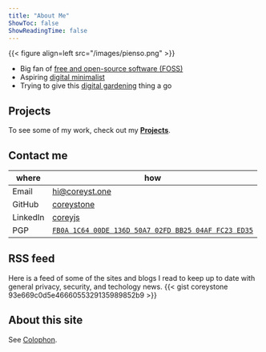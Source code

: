 ```yaml
---
title: "About Me"
ShowToc: false
ShowReadingTime: false
---
```


{{< figure align=left src="/images/pienso.png" >}}

* Big fan of [free and open-source software (FOSS)](https://itsfoss.com/what-is-foss/)
* Aspiring [digital minimalist](https://calnewport.com/on-digital-minimalism/)
* Trying to give this [digital gardening](/notes/digital-gardening) thing a go


## Projects
To see some of my work, check out my [**Projects**](/projects).


## Contact me
| where    | how      |
|----------|----------|
| Email    | [hi@coreyst.one](mailto:hi@coreyst.one)    |
| GitHub   | [coreystone](https://github.com/coreystone) |
| LinkedIn | [coreyjs](https://linkedin.com/in/coreyjs) |
| PGP      | [`FB0A 1C64 00DE 136D 50A7 02FD BB25 04AF FC23 ED35`](/pgp.txt) |


## RSS feed
Here is a feed of some of the sites and blogs I read to keep up to date with general privacy, security, and techology news.
{{< gist coreystone 93e669c0d5e4666055329135989852b9 >}}


## About this site
See [Colophon](/colophon).